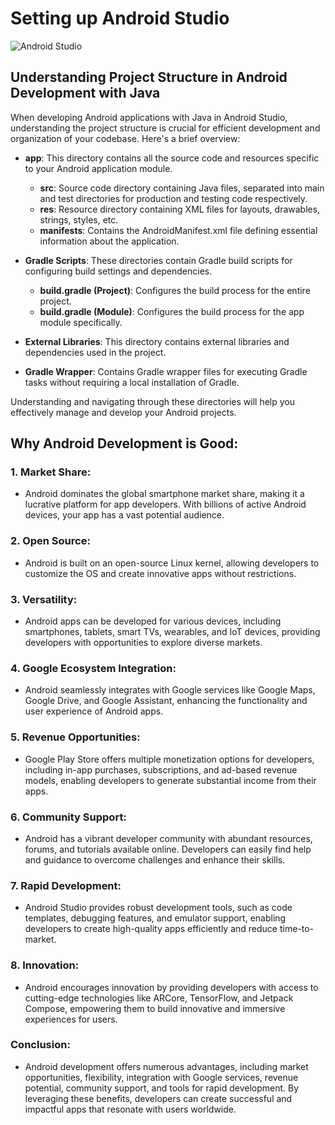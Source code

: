 # Setting up Android Studio

![Android Studio](https://i.stack.imgur.com/GTG3I.png)

## Understanding Project Structure in Android Development with Java

When developing Android applications with Java in Android Studio, understanding the project structure is crucial for efficient development and organization of your codebase. Here's a brief overview:

- **app**: This directory contains all the source code and resources specific to your Android application module.
  - **src**: Source code directory containing Java files, separated into main and test directories for production and testing code respectively.
  - **res**: Resource directory containing XML files for layouts, drawables, strings, styles, etc.
  - **manifests**: Contains the AndroidManifest.xml file defining essential information about the application.

- **Gradle Scripts**: These directories contain Gradle build scripts for configuring build settings and dependencies.
  - **build.gradle (Project)**: Configures the build process for the entire project.
  - **build.gradle (Module)**: Configures the build process for the app module specifically.

- **External Libraries**: This directory contains external libraries and dependencies used in the project.

- **Gradle Wrapper**: Contains Gradle wrapper files for executing Gradle tasks without requiring a local installation of Gradle.

Understanding and navigating through these directories will help you effectively manage and develop your Android projects.

## Why Android Development is Good:

### 1. Market Share:
   - Android dominates the global smartphone market share, making it a lucrative platform for app developers. With billions of active Android devices, your app has a vast potential audience.

### 2. Open Source:
   - Android is built on an open-source Linux kernel, allowing developers to customize the OS and create innovative apps without restrictions.

### 3. Versatility:
   - Android apps can be developed for various devices, including smartphones, tablets, smart TVs, wearables, and IoT devices, providing developers with opportunities to explore diverse markets.

### 4. Google Ecosystem Integration:
   - Android seamlessly integrates with Google services like Google Maps, Google Drive, and Google Assistant, enhancing the functionality and user experience of Android apps.

### 5. Revenue Opportunities:
   - Google Play Store offers multiple monetization options for developers, including in-app purchases, subscriptions, and ad-based revenue models, enabling developers to generate substantial income from their apps.

### 6. Community Support:
   - Android has a vibrant developer community with abundant resources, forums, and tutorials available online. Developers can easily find help and guidance to overcome challenges and enhance their skills.

### 7. Rapid Development:
   - Android Studio provides robust development tools, such as code templates, debugging features, and emulator support, enabling developers to create high-quality apps efficiently and reduce time-to-market.

### 8. Innovation:
   - Android encourages innovation by providing developers with access to cutting-edge technologies like ARCore, TensorFlow, and Jetpack Compose, empowering them to build innovative and immersive experiences for users.

### Conclusion:
   - Android development offers numerous advantages, including market opportunities, flexibility, integration with Google services, revenue potential, community support, and tools for rapid development. By leveraging these benefits, developers can create successful and impactful apps that resonate with users worldwide.
